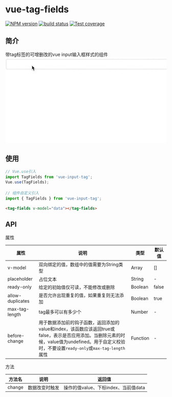 # vue-tag-fields

[![NPM version][npm-image]][npm-url]
[![build status][travis-image]][travis-url]
[![Test coverage][codecov-image]][codecov-url]


[npm-image]: https://img.shields.io/npm/v/vue-tag-fields.svg?style=flat-square
[npm-url]: https://npmjs.org/package/vue-tag-fields
[travis-image]: https://img.shields.io/travis/Mayness/vue-tag-fields.svg
[travis-url]: https://travis-ci.org/Mayness/vue-tag-fields
[codecov-image]: https://img.shields.io/codecov/c/github/Mayness/vue-tag-fields.svg?style=flat-square
[codecov-url]: https://codecov.io/github/Mayness/vue-tag-fields?branch=master

## 简介
带tag标签的可增删改的vue input输入框样式的组件
<img src="img/demo.gif"/>

## 使用
```js
// Vue.use引入
import TagFields from 'vue-input-tag';
Vue.use(TagFields);

// 组件自定义引入
import { TagFields } from 'vue-input-tag';
```
```html
<tag-fields v-model="data"></tag-fields>
```

## API

属性  
  
|属性|说明|类型|默认值|  
|---|--|--|--|
|v-model|双向绑定的值，数组中的值需要为String类型|Array|[]|
|placeholder|占位文本|String|-|
|ready-only|给定的初始值仅可读，不能修改或删除|Boolean|false|
|allow-duplicates|是否允许出现重复的值，如果重复则无法添加|Boolean|true|
|max-tag-length|tag最多可以有多少个|Number|-
|before-change|用于数据添加前的钩子函数，返回添加的value和index，该函数应该返回true或false，表示是否应用添加。当删除元素的时候，value值为undefined。用于自定义校验时，不要设置``ready-only``或``max-tag-length``属性|Function|-|  


方法 

|方法名|说明|返回值|
|--|--|--|
|change|数据改变时触发|操作的值value、下标index、当前值data|  
